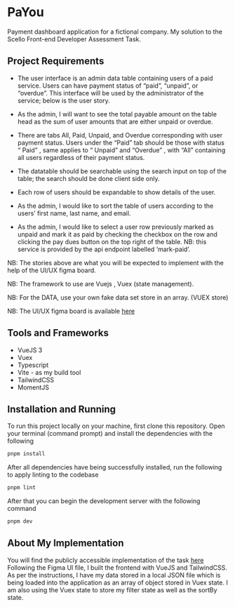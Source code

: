 # PaYou

Payment dashboard application for a fictional company. My solution to the Scello Front-end Developer Assessment Task.

## Project Requirements

 - The user interface is an admin data table containing users of a paid service. Users can have payment status of “paid”, “unpaid”, or “overdue”. This interface will be used by the administrator of the service; below is the user story.

 - As the admin, I will want to see the total payable amount on the table head as the sum of user amounts that are either unpaid or overdue.
 - There are tabs All, Paid, Unpaid, and Overdue corresponding with user payment status. Users under the “Paid” tab should be those with status “ Paid” , same applies to “ Unpaid” and “Overdue” , with “All” containing all users regardless of their payment status.
 - The datatable should be searchable using the search input on top of the table; the search should be done client side only.
 - Each row of users should be expandable to show details of the user.
 - As the admin, I would like to sort the table of users according to the users’ first name, last name, and email.
 - As the admin, I would like to select a user row previously marked as unpaid and mark it as paid by checking the checkbox on the row and clicking the pay dues button on the top right of the table. NB: this service is provided by the api endpoint labelled ‘mark-paid’.

NB: The stories above are what you will be expected to implement with the help of the UI/UX figma board.

NB: The framework to use are Vuejs , Vuex (state management).

NB: For the DATA, use your own fake data set store in an array. (VUEX store)

NB: The UI/UX figma board is available [here](https://www.figma.com/file/lxNl9Hj2GAOuyP4v1OMCsR/Data-Table-v2-(Community)?node-id=423%3A4410)

## Tools and Frameworks
 - VueJS 3
 - Vuex
 - Typescript
 - Vite - as my build tool
 - TailwindCSS
 - MomentJS

## Installation and Running

To run this project locally on your machine, first clone this repository. Open your terminal (command prompt) and install the dependencies with the following

```bash
pnpm install
```

After all dependencies have being successfully installed, run the following to apply linting to the codebase

```bash
pnpm lint 
```

After that you can begin the development server with the following command

```bash
pnpm dev
```

## About My Implementation
You will find the publicly accessible implementation of the task [here](https://payou.onrender.com/)
Following the Figma UI file, I built the frontend with VueJS and TailwindCSS. As per the instructions, I have my data stored in a local JSON file which is being loaded into the application as an array of object stored in Vuex state. I am also using the Vuex state to store my filter state as well as the sortBy state.
